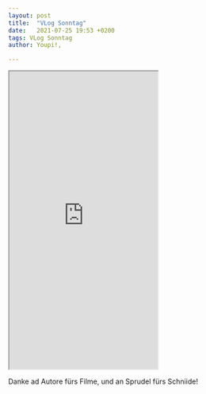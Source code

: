 ```yaml
---
layout: post
title:  "VLog Sonntag"
date:   2021-07-25 19:53 +0200
tags: VLog Sonntag
author: Youpi!,

---
```


<iframe src="https://drive.google.com/file/d/1tlP1VVcI7N4_4bQHckrmHgKwxmy-WhXP/preview" width="auto" height="600" allow="autoplay"></iframe>

Danke ad Autore fürs Filme, und an Sprudel fürs Schniide!
